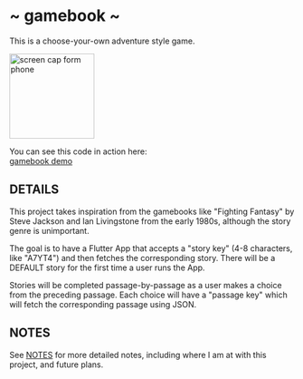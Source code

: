 # ~ gamebook ~
This is a choose-your-own adventure style game.

<img src="https://mattgwriter7.com/assets/github/gamebook_thumb_small.png" width="150" title="screen cap form phone">     

You can see this code in action here:   
[gamebook demo](https://mattgwriter7.com/?k=b)     

## DETAILS
This project takes inspiration from the gamebooks like 
"Fighting Fantasy" by Steve Jackson and Ian Livingstone from the early 1980s, although the story genre is unimportant.

The goal is to have a Flutter App that accepts a "story key" (4-8 characters, like "A7YT4") and then fetches the corresponding story.  There will be a DEFAULT story for the first time a user runs the App.  

Stories will be completed passage-by-passage as a user makes a choice from the preceding passage.  Each choice will have a "passage key" which will fetch the corresponding passage using JSON. 

## NOTES
See [NOTES](https://github.com/mattgwriter7/gamebook/blob/main/NOTES.md)  for more detailed notes, including where I am at with this project, and future plans.